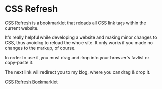 # CSS Refresh #

CSS Refresh is a bookmarklet that reloads all CSS link tags within the current website.

It's really helpful while developing a website and making minor changes to CSS, thus avoiding to reload the whole site. It only works if you made no changes to the markup, of course.

In order to use it, you must drag and drop into your browser's favlist or copy-paste it.

The next link will redirect you to my blog, where you can drag & drop it.

[CSS Refresh Bookmarklet](http://coder-zone.blogspot.com/2009/06/css-refresh.html#download-xphere-css-refresh-v01)